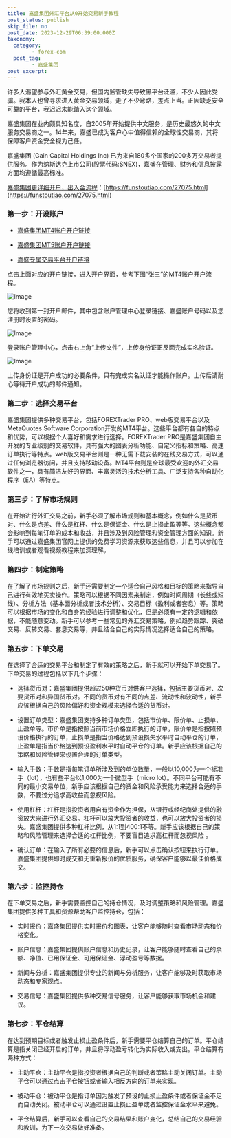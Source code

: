 ```yaml
---
title: 嘉盛集团外汇平台从0开始交易新手教程
post_status: publish
skip_file: no
post_date: 2023-12-29T06:39:00.000Z
taxonomy:
  category:
        - forex-com
  post_tag:
        - 嘉盛集团
post_excerpt: 
---
```

许多人渴望参与外汇黄金交易，但国内监管缺失导致黑平台泛滥，不少人因此受骗。我本人也曾寻求进入黄金交易领域，走了不少弯路，差点上当。正因缺乏安全可靠的平台，我迟迟未能踏入这个领域。

嘉盛集团在业内颇具知名度，自2005年开始提供中文服务，是历史最悠久的中文服务交易商之一。14年来，嘉盛已成为客户心中值得信赖的全球性交易商，其将保障客户资金安全视为己任。

嘉盛集团 (Gain Capital Holdings Inc) 已为来自180多个国家的200多万交易者提供服务。作为纳斯达克上市公司(股票代码:SNEX)，嘉盛在管理、财务和信息披露方面均遵循最高标准。

[嘉盛集团更详细开户，出入金流程](https://funstoutiao.com/27075.html)：[https://funstoutiao.com/27075.html](https://funstoutiao.com/27075.html)

### 第一步：开设账户

* [嘉盛集团MT4账户开户链接](https://s.ssgg.net/jsmt4)

* [嘉盛集团MT5账户开户链接](https://s.ssgg.net/jsmt5)

* [嘉盛专属交易平台开户链接](https://s.ssgg.net/js)

点击上面对应的开户链接，进入开户界面，参考下图“张三”的MT4账户开户流程。

![Image](https://prod-files-secure.s3.us-west-2.amazonaws.com/39ed1227-6d7d-4570-be36-9ccd4a2c4241/7a167aea-686b-400d-af59-4e18eb607a40/640.png?X-Amz-Algorithm=AWS4-HMAC-SHA256&X-Amz-Content-Sha256=UNSIGNED-PAYLOAD&X-Amz-Credential=ASIAZI2LB46623X5EQQ6%2F20250402%2Fus-west-2%2Fs3%2Faws4_request&X-Amz-Date=20250402T161308Z&X-Amz-Expires=3600&X-Amz-Security-Token=IQoJb3JpZ2luX2VjEG8aCXVzLXdlc3QtMiJIMEYCIQCOszoKXoypAYrWQTonKtAp8jL3UOXWwXafu%2BVx4BoBGAIhAKbwy66eHa7pS4bdZthdri5VhtYshosxoLt5v9ss%2F9i%2BKogECNj%2F%2F%2F%2F%2F%2F%2F%2F%2F%2FwEQABoMNjM3NDIzMTgzODA1IgyG3Bpuhryl8So%2FMasq3APqNrEIvR%2FXiKcjT%2B1kTxAIvR8niFd2eB94geGn7QFZGbiJuK%2Fz7awq22EiKzDO18xjHnQJyrFc5iLsz%2Fol1JqJaruSTaljj7O08MUPx3H%2F5jA1ju4SQFfEPe3Xl%2BseJnu%2Bbqya2mMf6pJkKYfYAGpNv9mHb3kiYv49wIOFYW4mV75AEHTqm4dRuVzNefCTOm6h3S21xgsJk%2BMBHLhHBye8PnddjXuyuQhCTROsVpGHnrqDh054GprlM827Gu%2FSoDHD9S4N%2BKkhQ%2B97sR3cX1S8mWK1LnQxT%2FWs7g5f%2FI5215ihsYN4HSmDjXDWrIoGgL9u2I5Q1VBif83vNvvKQ%2BoBOXAhA3w3i%2BmYnAUh1TLmHN9DZ782gDGJS0qzbLhjOjC8OowJkOoiFu2l2l3AKbfC0xRlYI08Y%2FZGzGWCSXnLGvSAugvaOL576EaJFMsmovzXspuHcUPO8EyCL81qKAMYWN0n8nhk%2Fs%2B1aNBIk%2Fdkjg8b80LHOaUgfiBqwdq8zB7X%2B7AOLFRl9RnPPfrlBcXpgSLMT7omgA2K74A9SRDf7TUTY62LkdyQ1su5CzLtLm2XezfPwQtVSKiWxtUyoOBY9ooGE1J3AAHYwJWjdnOTebePis0KM1WyK32OgTCqmrW%2FBjqkAWvXCE5zo%2FXyeVD8Y1ShIl4HZr5Cm2JAUmnzZNx5SDAFPWZcapYxS%2BYft4hOc5y8gkqnWR%2B8gWhr%2F4yg0JwQNQpPN2CY4SFE3dx%2BuuT43fnyAXGPomfs2wEB2Up%2FAkG2oFhfQ%2BqEXwSY%2F4t%2FOraKA2S9jdXDhXwGGGTEnDZRPtgjLSzLz0YQDap364F7WVF8N1Ea7pFgX2FBkU07jjUPS2BL9iWV&X-Amz-Signature=93261a69ac94220bf775283837b31f2ca2efc86cb4ec88199f5875e141113385&X-Amz-SignedHeaders=host&x-id=GetObject)

您将收到第一封开户邮件，其中包含账户管理中心登录链接、嘉盛账户号码以及您注册时设置的密码。

![Image](https://prod-files-secure.s3.us-west-2.amazonaws.com/39ed1227-6d7d-4570-be36-9ccd4a2c4241/eaa1c6b3-2877-4284-a0e1-530e222c27fb/image.png?X-Amz-Algorithm=AWS4-HMAC-SHA256&X-Amz-Content-Sha256=UNSIGNED-PAYLOAD&X-Amz-Credential=ASIAZI2LB46623X5EQQ6%2F20250402%2Fus-west-2%2Fs3%2Faws4_request&X-Amz-Date=20250402T161308Z&X-Amz-Expires=3600&X-Amz-Security-Token=IQoJb3JpZ2luX2VjEG8aCXVzLXdlc3QtMiJIMEYCIQCOszoKXoypAYrWQTonKtAp8jL3UOXWwXafu%2BVx4BoBGAIhAKbwy66eHa7pS4bdZthdri5VhtYshosxoLt5v9ss%2F9i%2BKogECNj%2F%2F%2F%2F%2F%2F%2F%2F%2F%2FwEQABoMNjM3NDIzMTgzODA1IgyG3Bpuhryl8So%2FMasq3APqNrEIvR%2FXiKcjT%2B1kTxAIvR8niFd2eB94geGn7QFZGbiJuK%2Fz7awq22EiKzDO18xjHnQJyrFc5iLsz%2Fol1JqJaruSTaljj7O08MUPx3H%2F5jA1ju4SQFfEPe3Xl%2BseJnu%2Bbqya2mMf6pJkKYfYAGpNv9mHb3kiYv49wIOFYW4mV75AEHTqm4dRuVzNefCTOm6h3S21xgsJk%2BMBHLhHBye8PnddjXuyuQhCTROsVpGHnrqDh054GprlM827Gu%2FSoDHD9S4N%2BKkhQ%2B97sR3cX1S8mWK1LnQxT%2FWs7g5f%2FI5215ihsYN4HSmDjXDWrIoGgL9u2I5Q1VBif83vNvvKQ%2BoBOXAhA3w3i%2BmYnAUh1TLmHN9DZ782gDGJS0qzbLhjOjC8OowJkOoiFu2l2l3AKbfC0xRlYI08Y%2FZGzGWCSXnLGvSAugvaOL576EaJFMsmovzXspuHcUPO8EyCL81qKAMYWN0n8nhk%2Fs%2B1aNBIk%2Fdkjg8b80LHOaUgfiBqwdq8zB7X%2B7AOLFRl9RnPPfrlBcXpgSLMT7omgA2K74A9SRDf7TUTY62LkdyQ1su5CzLtLm2XezfPwQtVSKiWxtUyoOBY9ooGE1J3AAHYwJWjdnOTebePis0KM1WyK32OgTCqmrW%2FBjqkAWvXCE5zo%2FXyeVD8Y1ShIl4HZr5Cm2JAUmnzZNx5SDAFPWZcapYxS%2BYft4hOc5y8gkqnWR%2B8gWhr%2F4yg0JwQNQpPN2CY4SFE3dx%2BuuT43fnyAXGPomfs2wEB2Up%2FAkG2oFhfQ%2BqEXwSY%2F4t%2FOraKA2S9jdXDhXwGGGTEnDZRPtgjLSzLz0YQDap364F7WVF8N1Ea7pFgX2FBkU07jjUPS2BL9iWV&X-Amz-Signature=8e27c5548f8d490efba9ec88f096a998e7702ab0fce15ecde5ed87173d1dd10d&X-Amz-SignedHeaders=host&x-id=GetObject)

登录账户管理中心，点击右上角“上传文件”，上传身份证正反面完成实名验证。

![Image](https://prod-files-secure.s3.us-west-2.amazonaws.com/39ed1227-6d7d-4570-be36-9ccd4a2c4241/54090639-09fc-46b4-a135-e0289f707147/image.png?X-Amz-Algorithm=AWS4-HMAC-SHA256&X-Amz-Content-Sha256=UNSIGNED-PAYLOAD&X-Amz-Credential=ASIAZI2LB46623X5EQQ6%2F20250402%2Fus-west-2%2Fs3%2Faws4_request&X-Amz-Date=20250402T161308Z&X-Amz-Expires=3600&X-Amz-Security-Token=IQoJb3JpZ2luX2VjEG8aCXVzLXdlc3QtMiJIMEYCIQCOszoKXoypAYrWQTonKtAp8jL3UOXWwXafu%2BVx4BoBGAIhAKbwy66eHa7pS4bdZthdri5VhtYshosxoLt5v9ss%2F9i%2BKogECNj%2F%2F%2F%2F%2F%2F%2F%2F%2F%2FwEQABoMNjM3NDIzMTgzODA1IgyG3Bpuhryl8So%2FMasq3APqNrEIvR%2FXiKcjT%2B1kTxAIvR8niFd2eB94geGn7QFZGbiJuK%2Fz7awq22EiKzDO18xjHnQJyrFc5iLsz%2Fol1JqJaruSTaljj7O08MUPx3H%2F5jA1ju4SQFfEPe3Xl%2BseJnu%2Bbqya2mMf6pJkKYfYAGpNv9mHb3kiYv49wIOFYW4mV75AEHTqm4dRuVzNefCTOm6h3S21xgsJk%2BMBHLhHBye8PnddjXuyuQhCTROsVpGHnrqDh054GprlM827Gu%2FSoDHD9S4N%2BKkhQ%2B97sR3cX1S8mWK1LnQxT%2FWs7g5f%2FI5215ihsYN4HSmDjXDWrIoGgL9u2I5Q1VBif83vNvvKQ%2BoBOXAhA3w3i%2BmYnAUh1TLmHN9DZ782gDGJS0qzbLhjOjC8OowJkOoiFu2l2l3AKbfC0xRlYI08Y%2FZGzGWCSXnLGvSAugvaOL576EaJFMsmovzXspuHcUPO8EyCL81qKAMYWN0n8nhk%2Fs%2B1aNBIk%2Fdkjg8b80LHOaUgfiBqwdq8zB7X%2B7AOLFRl9RnPPfrlBcXpgSLMT7omgA2K74A9SRDf7TUTY62LkdyQ1su5CzLtLm2XezfPwQtVSKiWxtUyoOBY9ooGE1J3AAHYwJWjdnOTebePis0KM1WyK32OgTCqmrW%2FBjqkAWvXCE5zo%2FXyeVD8Y1ShIl4HZr5Cm2JAUmnzZNx5SDAFPWZcapYxS%2BYft4hOc5y8gkqnWR%2B8gWhr%2F4yg0JwQNQpPN2CY4SFE3dx%2BuuT43fnyAXGPomfs2wEB2Up%2FAkG2oFhfQ%2BqEXwSY%2F4t%2FOraKA2S9jdXDhXwGGGTEnDZRPtgjLSzLz0YQDap364F7WVF8N1Ea7pFgX2FBkU07jjUPS2BL9iWV&X-Amz-Signature=9eb2ca55783f6f6f529d1c35fae5b656f3145273ce7ca685a6037d6f413dcf0f&X-Amz-SignedHeaders=host&x-id=GetObject)

上传身份证是开户成功的必要条件，只有完成实名认证才能操作账户。上传后请耐心等待开户成功的邮件通知。

### 第二步：选择交易平台

嘉盛集团提供多种交易平台，包括FOREXTrader PRO、web版交易平台以及MetaQuotes Software Corporation开发的MT4平台。这些平台都有各自的特点和优势，可以根据个人喜好和需求进行选择。FOREXTrader PRO是嘉盛集团自主开发的专业级别的交易软件，具有强大的图表分析功能、自定义指标和策略、高速订单执行等特点。web版交易平台则是一种无需下载安装的在线交易方式，可以通过任何浏览器访问，并且支持移动设备。MT4平台则是全球最受欢迎的外汇交易软件之一，具有简洁友好的界面、丰富灵活的技术分析工具、广泛支持各种自动化程序（EA）等特点。

### 第三步：了解市场规则

在开始进行外汇交易之前，新手必须了解市场规则和基本概念，例如什么是货币对、什么是点差、什么是杠杆、什么是保证金、什么是止损止盈等等。这些概念都会影响到每笔订单的成本和收益，并且涉及到风险管理和资金管理方面的知识。新手可以通过嘉盛集团官网上提供的免费学习资源来获取这些信息，并且可以参加在线培训或者观看视频教程来加深理解。

### 第四步：制定策略

在了解了市场规则之后，新手还需要制定一个适合自己风格和目标的策略来指导自己进行有效地买卖操作。策略可以根据不同因素来制定，例如时间周期（长线或短线）、分析方法（基本面分析或者技术分析）、交易目标（盈利或者套息）等。策略可以根据市场的变化和自身的经验进行调整和优化，但是必须有一定的逻辑和依据，不能随意变动。新手可以参考一些常见的外汇交易策略，例如趋势跟踪、突破交易、反转交易、套息交易等，并且结合自己的实际情况选择适合自己的策略。

### 第五步：下单交易

在选择了合适的交易平台和制定了有效的策略之后，新手就可以开始下单交易了。下单交易的过程包括以下几个步骤：

* 选择货币对：嘉盛集团提供超过50种货币对供客户选择，包括主要货币对、次要货币对和异国货币对。不同的货币对有不同的点差、流动性和波动性，新手应该根据自己的风险偏好和资金规模来选择合适的货币对。

* 设置订单类型：嘉盛集团支持多种订单类型，包括市价单、限价单、止损单、止盈单等。市价单是指按照当前市场价格立即执行的订单，限价单是指按照预设价格执行的订单，止损单是指当价格达到预设损失水平时自动平仓的订单，止盈单是指当价格达到预设盈利水平时自动平仓的订单。新手应该根据自己的策略和风险管理来设置合理的订单类型。

* 输入手数：手数是指每笔订单所涉及到的单位数量，一般以10,000为一个标准手（lot），也有些平台以1,000为一个微型手（micro lot）。不同平台可能有不同的最小交易单位，新手应该根据自己的资金和风险承受能力来选择合适的手数，不要过分追求高收益而忽视风险。

* 使用杠杆：杠杆是指投资者用自有资金作为担保，从银行或经纪商处提供的融资放大来进行外汇交易。杠杆可以放大投资者的收益，也可以放大投资者的损失。嘉盛集团提供多种杠杆比例，从1:1到400:1不等。新手应该根据自己的策略和风险管理来选择合适的杠杆比例，不要盲目追求高杠杆而忽视风险 。

* 确认订单：在输入了所有必要的信息后，新手可以点击确认按钮来执行订单。嘉盛集团提供即时成交和无重新报价的优质服务，确保客户能够以最佳价格成交。

### 第六步：监控持仓

在下单交易之后，新手需要监控自己的持仓情况，及时调整策略和风险管理。嘉盛集团提供多种工具和资源帮助客户监控持仓，包括：

* 实时报价：嘉盛集团提供实时报价和图表，让客户能够随时查看市场动态和价格变化。

* 账户信息：嘉盛集团提供账户信息和历史记录，让客户能够随时查看自己的余额、净值、已用保证金、可用保证金、浮动盈亏等数据。

* 新闻与分析：嘉盛集团提供专业的新闻与分析服务，让客户能够及时获取市场动态和专家观点。

* 交易信号：嘉盛集团提供多种交易信号服务，让客户能够获取市场机会和建议。

### 第七步：平仓结算

在达到预期目标或者触发止损止盈条件后，新手需要平仓结算自己的订单。平仓结算是指关闭已经开启的订单，并且将浮动盈亏转化为实际收入或支出。平仓结算有两种方式：

* 主动平仓：主动平仓是指投资者根据自己的判断或者策略主动关闭订单。主动平仓可以通过点击平仓按钮或者输入相反方向的订单来实现。

* 被动平仓：被动平仓是指订单因为触发了预设的止损止盈条件或者保证金不足而自动关闭。被动平仓可以通过设置止损止盈单或者监控保证金水平来避免。

* 平仓结算后，新手可以查看自己的交易结果和账户变化，总结自己的交易经验和教训，为下一次交易做好准备。